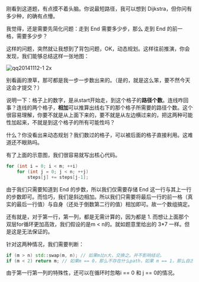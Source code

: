 刚看到这道题，有点摸不着头脑。你说最短路径，我可以想到 Dijkstra，但你问有多少种，的确有点懵。

我觉得，还是需要先简化问题：走到 End 需要多少步，那么 走到 End 的前一格，需要多少步？

这样的问题，突然就让我想到了背包问题，OK，动态规划。这样往前推演，你会发现，我们能够总结这样一张地图：

![qq20141112-1 2x](https://cloud.githubusercontent.com/assets/1147451/5010929/268d3130-6ab3-11e4-9ab8-0806af2934ba.png)

别看画的潦草，那可都是我一步一步数出来的。（是的，就是这么笨，要不然今天这会才提交？）

说明一下：格子上的数字，是从start开始走，到这个格子的**路径个数**。连线咋回事？连线的两个格子，**相加**可以推算出线右下的那个格子所需要的路径个数。这个很容易理解，你要不就是从上面下来的，要不就是从左边横过来的，把这两种可能性加起来，不就是到这个格子的所有可能性吗？

什么？你没看出来动态规划？我们数过的格子，可以被后面的格子直接利用。这难道还不眼熟吗。

有了上面的示意图，我们很容易就写出核心代码。

```cpp
for (int i = 0; i < m; ++i)
    for (int j = 0; j < n; ++j)
        steps[j] += steps[j-1];
```

由于我们只需要知道到 End 的步数，所以我们仅需要存储 End 这一行与其上一行的步数即可。而恰巧，我们是斜边相加。所以我们只需要将最后一行的前一格（真实的最后一行值）与自身（还处于倒数第二行的值）相加即可。故一个数组搞定。

还有就是，对于第一行，第一列，都是无需计算的，因为都是 1. 而想让上面那个双层for循环更加高效，我们假设的是m < n的。就如题意里给出的 3*7 一样。但是这是无法保证的。

针对这两种情况，我们需要判断：
```cpp
if (m > n) std::swap(m, n); // 如果m比n大，交换之。并不影响结论。
if (m < 2) return m; // 如果m == 0，那么不存在什么path，如果 m == 1，那么自古华山只有一条道。
```

由于第一行第一列的特殊性，还可以在循环时忽略i == 0 和 j == 0的情况。
